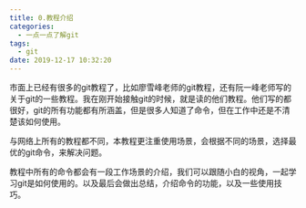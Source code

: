 ```yaml
---
title: 0.教程介绍
categories:
  - 一点一点了解git
tags:
  - git
date: 2019-12-17 10:32:20
---
```


市面上已经有很多的git教程了，比如廖雪峰老师的git教程，还有阮一峰老师写的关于git的一些教程。我在刚开始接触git的时候，就是读的他们教程。他们写的都很好，git的所有功能都有所涵盖，但是很多人知道了命令，但在工作中还是不清楚该如何使用。

与网络上所有的教程都不同，本教程更注重使用场景，会根据不同的场景，选择最优的git命令，来解决问题。

教程中所有的命令都会有一段工作场景的介绍，我们可以跟随小白的视角，一起学习git是如何使用的。以及最后会做出总结，介绍命令的功能，以及一些使用技巧。


